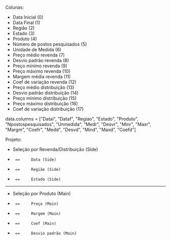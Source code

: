 Colunas:
- Data Inicial (0)
- Data Final (1)
- Região (2)
- Estado (3)
- Produto (4)
- Número de postos pesquisados (5)
- Unidade de Medida (6)
- Preço médio revenda (7)
- Desvio padrão revenda (8)
- Preço mínimo revenda (9)
- Preço máximo revenda (10)
- Margem média revenda (11)
- Coef de variação revenda (12)
- Preço médio distribuição (13)
- Desvio padrão distribuição (14)
- Preço mínimo distribuição (15)
- Preço máximo distribuição (16)
- Coef de variação distribuição (17)

data.columns = ["Datai", "Dataf", "Regiao", "Estado", "Produto", "Npostospesquisados", "Unmedida", "Medr", "Desvr", "Minr", "Maxr", "Margm", "Coefr", "Medd", "Desvd", "Mind", "Maxd", "Coefd"]

Projeto:
- Seleção por Revenda/Distribuição (Side)
-      ==     Data (Side)
-      ==     Região (Side)
-      ==     Estado (Side)
-----------------------------------------
- Seleção por Produto (Main)
-      ==     Preço (Main)
-      ==     Margem (Main)
-      ==     Coef (Main)
-      ==     Desvio padrão (Main)
